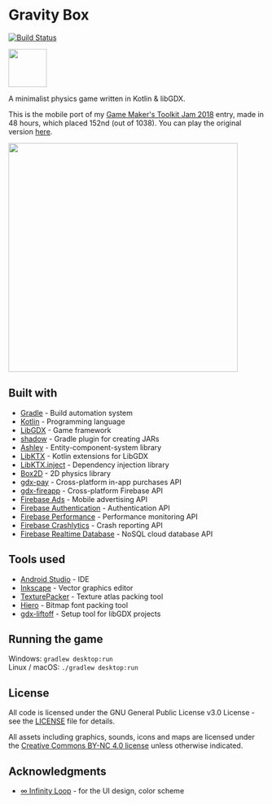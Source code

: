 # Gravity Box
[![Build Status](https://travis-ci.org/Luca1152/gravity-box.svg?branch=develop)](https://travis-ci.org/Luca1152/gravity-box) 

<a href="https://play.google.com/store/apps/details?id=ro.luca1152.gravitybox"><img src="https://i.imgur.com/nmfa0AR.png" width="auto" height="75"></a>

A minimalist physics game written in Kotlin & libGDX. 

This is the mobile port of my [Game Maker's Toolkit Jam 2018](https://itch.io/jam/gmtk-2018) entry, made in 48 hours, which placed 152nd (out of 1038). You can play the original version [here](https://luca1152.itch.io/gravity-box). 

<img src="https://i.imgur.com/cuhzvX0.gif" width=450px>

## Built with
- [Gradle](https://gradle.org/) - Build automation system
- [Kotlin](https://kotlinlang.org/) - Programming language
- [LibGDX](https://libgdx.badlogicgames.com/) - Game framework
- [shadow](https://github.com/johnrengelman/shadow) - Gradle plugin for creating JARs
- [Ashley](https://github.com/libgdx/ashley/wiki) - Entity-component-system library
- [LibKTX](https://github.com/libktx/ktx) - Kotlin extensions for LibGDX
- [LibKTX.inject](https://github.com/libktx/ktx/tree/master/inject) - Dependency injection library
- [Box2D](https://github.com/libgdx/libgdx/wiki/Box2d) - 2D physics library
- [gdx-pay](https://github.com/libgdx/gdx-pay) - Cross-platform in-app purchases API
- [gdx-fireapp](https://github.com/mk-5/gdx-fireapp) - Cross-platform Firebase API
- [Firebase Ads](https://firebase.google.com/docs/admob/admob-firebase) - Mobile advertising API
- [Firebase Authentication](https://firebase.google.com/docs/auth) - Authentication API
- [Firebase Performance](https://firebase.google.com/docs/perf-mon) - Performance monitoring API
- [Firebase Crashlytics](https://firebase.google.com/docs/crashlytics) - Crash reporting API
- [Firebase Realtime Database](https://firebase.google.com/docs/database) - NoSQL cloud database API

## Tools used
- [Android Studio](https://developer.android.com/studio) - IDE
- [Inkscape](https://inkscape.org/) - Vector graphics editor
- [TexturePacker](https://github.com/libgdx/libgdx/wiki/Texture-packer) - Texture atlas packing tool
- [Hiero](https://github.com/libgdx/libgdx/wiki/Hiero) - Bitmap font packing tool
- [gdx-liftoff](https://github.com/tommyettinger/gdx-liftoff) - Setup tool for libGDX projects

## Running the game
Windows: `gradlew desktop:run`  
Linux / macOS: `./gradlew desktop:run`

## License
All code is licensed under the GNU General Public License v3.0 License - see the [LICENSE](https://github.com/Luca1152/gravity-box/blob/master/LICENSE) file for details.

All assets including graphics, sounds, icons and maps are licensed under the [Creative Commons BY-NC 4.0 license](https://creativecommons.org/licenses/by-nc/4.0/legalcode) unless otherwise indicated.

## Acknowledgments
- [∞ Infinity Loop](https://play.google.com/store/apps/details?id=com.balysv.loop&hl=en) - for the UI design, color scheme
